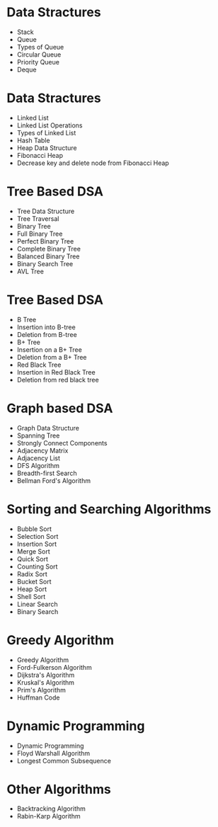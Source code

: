 # Data Stractures
 - Stack
 - Queue
 - Types of Queue
 - Circular Queue
 - Priority Queue
 - Deque

# Data Stractures
 - Linked List
 - Linked List Operations
 - Types of Linked List
 - Hash Table
 - Heap Data Structure
 - Fibonacci Heap
 - Decrease key and delete node from Fibonacci Heap

# Tree Based DSA
 - Tree Data Structure
 - Tree Traversal 
 - Binary Tree
 - Full Binary Tree
 - Perfect Binary Tree
 - Complete Binary Tree
 - Balanced Binary Tree
 - Binary Search Tree
 - AVL Tree

# Tree Based DSA
 - B Tree
 - Insertion into B-tree
 - Deletion from B-tree
 - B+ Tree
 - Insertion on a B+ Tree
 - Deletion from a B+ Tree
 - Red Black Tree
 - Insertion in Red Black Tree
 - Deletion from red black tree

# Graph based DSA
 - Graph Data Structure
 - Spanning Tree
 - Strongly Connect Components
 - Adjacency Matrix
 - Adjacency List
 - DFS Algorithm
 - Breadth-first Search
 - Bellman Ford's Algorithm

 # Sorting and Searching Algorithms
  - Bubble Sort
  - Selection Sort
  - Insertion Sort
  - Merge Sort
  - Quick Sort
  - Counting Sort
  - Radix Sort
  - Bucket Sort
  - Heap Sort
  - Shell Sort
  - Linear Search
  - Binary Search

# Greedy Algorithm
 - Greedy Algorithm
 - Ford-Fulkerson Algorithm
 - Dijkstra's Algorithm
 - Kruskal's Algorithm
 - Prim's Algorithm
 - Huffman Code

# Dynamic Programming
 - Dynamic Programming
 - Floyd Warshall Algorithm
 - Longest Common Subsequence

# Other Algorithms
 - Backtracking Algorithm
 - Rabin-Karp Algorithm